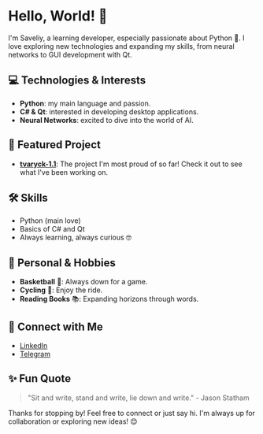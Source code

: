 # Hello, World! 👋

I'm Saveliy, a learning developer, especially passionate about Python 💖. I love exploring new technologies and expanding my skills, from neural networks to GUI development with Qt.

## 💻 Technologies & Interests
- **Python**: my main language and passion.
- **C# & Qt**: interested in developing desktop applications.
- **Neural Networks**: excited to dive into the world of AI.

## 📂 Featured Project
- **[tvaryck-1.1](https://github.com/sackvoich/tvaryck-1.1)**: The project I'm most proud of so far! Check it out to see what I've been working on.

## 🛠️ Skills
- Python (main love)
- Basics of C# and Qt
- Always learning, always curious 🤓

## 🌱 Personal & Hobbies
- **Basketball** 🏀: Always down for a game.
- **Cycling** 🚴: Enjoy the ride.
- **Reading Books** 📚: Expanding horizons through words.

## 🔗 Connect with Me
- [LinkedIn](https://www.linkedin.com/in/saveliy-kurashov-3ab4a0328/)
- [Telegram](https://t.me/sackvoich)

## ✨ Fun Quote
> "Sit and write, stand and write, lie down and write." - Jason Statham

Thanks for stopping by! Feel free to connect or just say hi. I'm always up for collaboration or exploring new ideas! 😊

